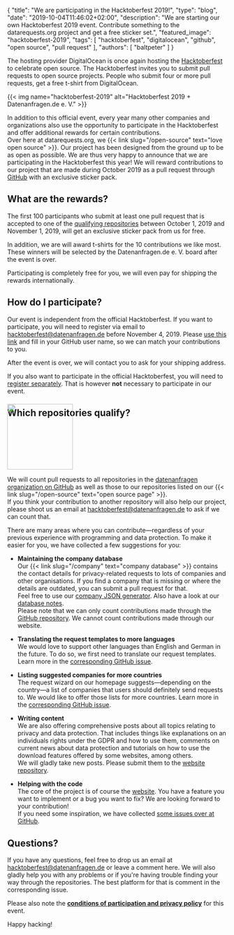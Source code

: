 {
    "title": "We are participating in the Hacktoberfest 2019!",
    "type": "blog",
    "date": "2019-10-04T11:46:02+02:00",
    "description": "We are starting our own Hacktoberfest 2019 event. Contribute something to the datarequests.org project and get a free sticker set.",
    "featured_image": "hacktoberfest-2019",
    "tags": [ "hacktoberfest", "digitalocean", "github", "open source", "pull request" ],
    "authors": [ "baltpeter" ]
}

The hosting provider DigitalOcean is once again hosting the [Hacktoberfest](https://hacktoberfest.digitalocean.com/) to celebrate open source. The Hacktoberfest invites you to submit pull requests to open source projects. People who submit four or more pull requests, get a free t-shirt from DigitalOcean.

{{< img name="hacktoberfest-2019" alt="Hacktoberfest 2019 + Datenanfragen.de e. V." >}}

In addition to this official event, every year many other companies and organizations also use the opportunity to participate in the Hacktoberfest and offer additional rewards for certain contributions.  
Over here at datarequests.org, we {{< link slug="/open-source" text="love open source" >}}. Our project has been designed from the ground up to be as open as possible. We are thus very happy to announce that we are participating in the Hacktoberfest this year! We will reward contributions to our project that are made during October 2019 as a pull request through [GitHub](https://github.com/) with an exclusive sticker pack.

## What are the rewards?

The first 100 participants who submit at least one pull request that is accepted to one of the [qualifying repositories](#repos) between October 1, 2019 and November 1, 2019, will get an exclusive sticker pack from us for free.

In addition, we are will award t-shirts for the 10 contributions we like most. These winners will be selected by the Datenanfragen.de e.&nbsp;V. board after the event is over.

Participating is completely free for you, we will even pay for shipping the rewards internationally.

## How do I participate?

Our event is independent from the official Hacktoberfest. If you want to participate, you will need to register via email to [hacktoberfest@datenanfragen.de]( mailto:hacktoberfest@datenanfragen.de?subject=Registration%20for%20Hacktoberfest%202019&body=I%20want%20to%20participate%20in%20the%20Hacktoberfest%202019%20event%20by%20Datenanfragen.de%20e.%20V.%0A%0AGitHub%20user%20name%3A%20%5Bplease%20fill-in%5D%0A%0AI%20have%20read%20the%20conditions%20of%20participation%20and%20privacy%20policy%20(https%3A%2F%2Fwww.datarequests.org%2Fblog%2Fhacktoberfest-2019)%20and%20accept%20these%20conditions.) before November 4, 2019. Please [use this link]( mailto:hacktoberfest@datenanfragen.de?subject=Registration%20for%20Hacktoberfest%202019&body=I%20want%20to%20participate%20in%20the%20Hacktoberfest%202019%20event%20by%20Datenanfragen.de%20e.%20V.%0A%0AGitHub%20user%20name%3A%20%5Bplease%20fill-in%5D%0A%0AI%20have%20read%20the%20conditions%20of%20participation%20and%20privacy%20policy%20(https%3A%2F%2Fwww.datarequests.org%2Fblog%2Fhacktoberfest-2019)%20and%20accept%20these%20conditions.) and fill in your GitHub user name, so we can match your contributions to you.

After the event is over, we will contact you to ask for your shipping address.

If you also want to participate in the official Hacktoberfest, you will need to [register separately](https://hacktoberfest.digitalocean.com/). That is however **not** necessary to participate in our event.
<a id="repos"></a>

## Which repositories qualify?

<img class="offset-image offset-image-right" src="/card-icons/code.svg" style="height: 150px; margin-right: -100px; margin-top: -50px;" alt="">

We will count pull requests to all repositories in the [datenanfragen organization on GitHub](https://github.com/datenanfragen) as well as those to our repositories listed on our {{< link slug="/open-source" text="open source page" >}}.  
If you think your contribution to another repository will also help our project, please shoot us an email at [hacktoberfest@datenanfragen.de](mailto:hacktoberfest@datenanfragen.de) to ask if we can count that.

There are many areas where you can contribute—regardless of your previous experience with programming and data protection. To make it easier for you, we have collected a few suggestions for you:

* **Maintaining the company database**  
  Our {{< link slug="/company" text="company database" >}} contains the contact details for privacy-related requests to lots of companies and other organisations. If you find a company that is missing or where the details are outdated, you can submit a pull request for that.  
  Feel free to use our [company JSON generator](https://company-json.netlify.com/). Also have a look at our [database notes](https://github.com/datenanfragen/data#data-format-guidelines-and-resources-for-company-records).  
  Please note that we can only count contributions made through the [GitHub repository](https://github.com/datenanfragen/data). We cannot count contributions made through our website.

* **Translating the request templates to more languages**  
  We would love to support other languages than English and German in the future. To do so, we first need to translate our request templates. Learn more in the [corresponding GitHub issue](https://github.com/datenanfragen/data/issues/229).

* **Listing suggested companies for more countries**  
  The request wizard on our homepage suggests—depending on the country—a list of companies that users should definitely send requests to. We would like to offer those lists for more countries. Learn more in the [corresponding GitHub issue](https://github.com/datenanfragen/data/issues/230).

* **Writing content**  
  We are also offering comprehensive posts about all topics relating to privacy and data protection. That includes things like explanations on an individuals rights under the GDPR and how to use them, comments on current news about data protection and tutorials on how to use the download features offered by some websites, among others.  
  We will gladly take new posts. Please submit them to the [website repository](https://github.com/datenanfragen/website).

* **Helping with the code**  
  The core of the project is of course the [website](https://github.com/datenanfragen/website). You have a feature you want to implement or a bug you want to fix? We are looking forward to your contribution!  
  If you need some inspiration, we have collected [some issues over at GitHub](https://github.com/datenanfragen/website/issues).

## Questions?

If you have any questions, feel free to drop us an email at [hacktoberfest@datenanfragen.de](mailto:hacktoberfest@datenanfragen.de) or leave a comment here. We will also gladly help you with any problems or if you're having trouble finding your way through the repositories. The best platform for that is comment in the corresponding issue.

Please also note the [**conditions of participation and privacy policy**](https://static.dacdn.de/docs/conditions-hacktoberfest-2019.pdf) for this event.

Happy hacking!
